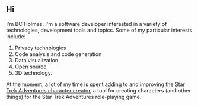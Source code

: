## Hi

I'm BC Holmes. I'm a software developer interested in a variety of technologies, development tools and topics. Some of my particular interests include:

1. Privacy technologies
2. Code analysis and code generation
3. Data visualization
4. Open source
5. 3D technology.

At the moment, a lot of my time is spent adding to and improving the [Star Trek Adventures character creator](https://github.com/bcholmes/StarTrek2d20), a 
tool for creating characters (and other things) for the Star Trek Adventures role-playing game.

